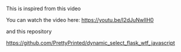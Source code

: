 This is inspired from this video 

You can watch the video here: https://youtu.be/I2dJuNwlIH0

and this repository

https://github.com/PrettyPrinted/dynamic_select_flask_wtf_javascript
